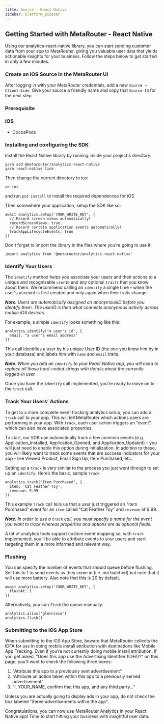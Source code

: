 ```yaml
---
title: Source - React Native
sidebar: platform_sidebar
---
```


## Getting Started with MetaRouter - React Native

Using our analytics-react-native library, you can start sending customer data from your app to MetaRouter, giving you valuable user data that yields actionable insights for your business. Follow the steps below to get started in only a few minutes.

### Create an iOS Source in the MetaRouter UI

After logging in with your MetaRouter credentials, add a new `Source → Client-Side`. Give your source a friendly name and copy that `Source ID` for the next step.

### Prerequisite

### iOS

* CocoaPods

### Installing and configuring the SDK
Install the React Native library by running inside your project's directory:

```
yarn add @metarouter/analytics-react-native
yarn react-native link
```

Then change the current directory to ios:

```
cd ios
```

and run `pod install` to install the required dependences for iOS.

Then somewhere your application, setup the SDK like so:

```
await analytics.setup('YOUR_WRITE_KEY', {
  // Record screen views automatically!
  recordScreenViews: true,
  // Record certain application events automatically!
  trackAppLifecycleEvents: true
})
```

Don't forget to import the library in the files where you're going to use it:

```
import analytics from '@metarouter/analytics-react-native'
```

### Identify Your Users

The `identify` method helps you associate your users and their actions to a unique and recognizable `userID` and any optional `traits` that you know about them. We recommend calling an `identify` a single time - when the user's account is first created and only again when their traits change.

***Note**: Users are automatically assigned an anonymousID before you identify them. The userID is then what connects anonymous activity across mobile iOS devices.*

For example, a simple `identify` looks something like this:

```
analytics.identify("a user's id", {
  email: "a user's email address"
})
```

This call identifies a user by his unique User ID (the one you know him by in your database) and labels him with `name` and `email` traits.

***Note**: When you add an `identify` to your React Native app, you will need to replace all those hard-coded strings with details about the currently logged-in user.*

Once you have the `identify` call implemented, you're ready to move on to the `track` call.

### Track Your Users’ Actions

To get to a more complete event tracking analytics setup, you can add a `track` call to your app. This will tell MetaRouter which actions users are performing in your app. With `track`, each user action triggers an “event”, which can also have associated properties.

To start, our SDK can automatically track a few common events (e.g. Application_Installed, Application_Opened, and Application_Updated) - you will just need to enable this option during initialization. In addition to these, you will likely want to track some events that are success indicators for your app - like Viewed Product, Email Sign Up, Item Purchased, etc.

Setting up a `track` is very similar to the process you just went through to set up an `identify`. Here’s the basic, sample `track`:

```
analytics.track('Item Purchased', {
  item: 'Cat Feather Toy',
  revenue: 9.99
})
```

This example `track` call tells us that a user just triggered an "Item Purchased" event for an `item` called "Cat Feather Toy" and `revenue` of 9.99.

***Note**: In order to use a `track` call, you must specify a name for the event you want to track whereas properties and options are all optional fields.*

A lot of analytics tools support custom event mapping so, with `track` implemented, you’ll be able to attribute events to your users and start targeting them in a more informed and relevant way.

### Flushing

You can specify the number of events that should queue before flushing. Set this to 1 to send events as they come in (i.e. not batched) but note that it will use more battery. Also note that this is 20 by default.

```
await analytics.setup('YOUR_WRITE_KEY', {
  flushAt: 1
})
```

Alternatively, you can `flush` the queue manually:

```
analytics.alias('glenncoco')
analytics.flush()
```

### Submitting to the iOS App Store

When submitting to the iOS App Store, beware that MetaRouter collects the IDFA for use in doing mobile install attribution with destinations like Mobile App Tracking. Even if you’re not currently doing mobile install attribution, if you get asked, “Does this app use the Advertising Identifier (IDFA)?” on this page, you’ll want to check the following three boxes:

  1. "Attribute this app to a previously sent advertisement"
  2. “Attribute an action taken within this app to a previously served advertisement”
  3. “I, YOUR_NAME, confirm that this app, and any third party…”

Unless you are actually going to display ads in your app, do not check the box labeled "Serve advertisements within the app".

Congratulations, you can now use MetaRouter Analytics in your React Native app! Time to start hitting your business with insightful user data.
